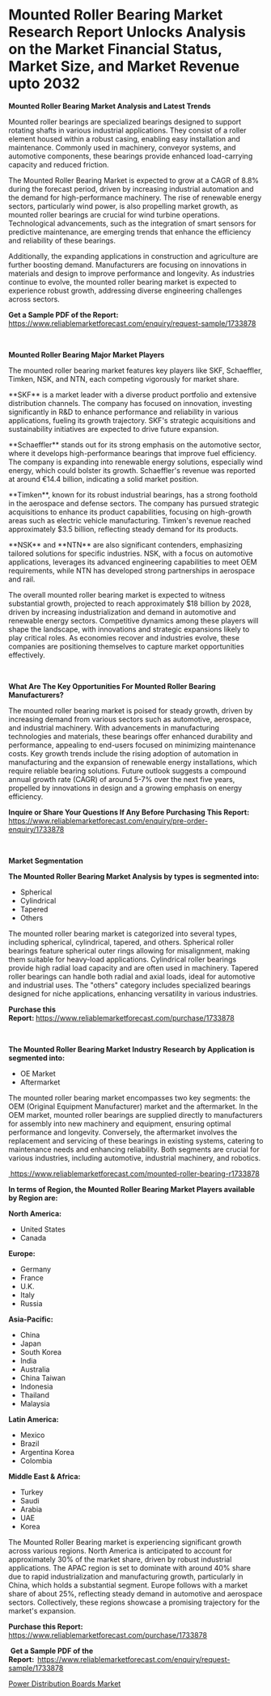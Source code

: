 <p><h1>Mounted Roller Bearing Market Research Report Unlocks Analysis on the Market Financial Status, Market Size, and Market Revenue upto 2032</h1></p><p><strong>Mounted Roller Bearing Market Analysis and Latest Trends</strong></p>
<p><p>Mounted roller bearings are specialized bearings designed to support rotating shafts in various industrial applications. They consist of a roller element housed within a robust casing, enabling easy installation and maintenance. Commonly used in machinery, conveyor systems, and automotive components, these bearings provide enhanced load-carrying capacity and reduced friction.</p><p>The Mounted Roller Bearing Market is expected to grow at a CAGR of 8.8% during the forecast period, driven by increasing industrial automation and the demand for high-performance machinery. The rise of renewable energy sectors, particularly wind power, is also propelling market growth, as mounted roller bearings are crucial for wind turbine operations. Technological advancements, such as the integration of smart sensors for predictive maintenance, are emerging trends that enhance the efficiency and reliability of these bearings.</p><p>Additionally, the expanding applications in construction and agriculture are further boosting demand. Manufacturers are focusing on innovations in materials and design to improve performance and longevity. As industries continue to evolve, the mounted roller bearing market is expected to experience robust growth, addressing diverse engineering challenges across sectors.</p></p>
<p><strong>Get a Sample PDF of the Report:&nbsp;</strong> <a href="https://www.reliablemarketforecast.com/enquiry/request-sample/1733878?utm_campaign=3528&utm_medium=2&utm_source=Github&utm_content=ia&utm_term=11042025&utm_id=mounted-roller-bearing">https://www.reliablemarketforecast.com/enquiry/request-sample/1733878</a></p>
<p>&nbsp;</p>
<p><strong>Mounted Roller Bearing Major Market Players</strong></p>
<p><p>The mounted roller bearing market features key players like SKF, Schaeffler, Timken, NSK, and NTN, each competing vigorously for market share. </p><p>**SKF** is a market leader with a diverse product portfolio and extensive distribution channels. The company has focused on innovation, investing significantly in R&D to enhance performance and reliability in various applications, fueling its growth trajectory. SKF's strategic acquisitions and sustainability initiatives are expected to drive future expansion.</p><p>**Schaeffler** stands out for its strong emphasis on the automotive sector, where it develops high-performance bearings that improve fuel efficiency. The company is expanding into renewable energy solutions, especially wind energy, which could bolster its growth. Schaeffler's revenue was reported at around €14.4 billion, indicating a solid market position.</p><p>**Timken**, known for its robust industrial bearings, has a strong foothold in the aerospace and defense sectors. The company has pursued strategic acquisitions to enhance its product capabilities, focusing on high-growth areas such as electric vehicle manufacturing. Timken's revenue reached approximately $3.5 billion, reflecting steady demand for its products.</p><p>**NSK** and **NTN** are also significant contenders, emphasizing tailored solutions for specific industries. NSK, with a focus on automotive applications, leverages its advanced engineering capabilities to meet OEM requirements, while NTN has developed strong partnerships in aerospace and rail.</p><p>The overall mounted roller bearing market is expected to witness substantial growth, projected to reach approximately $18 billion by 2028, driven by increasing industrialization and demand in automotive and renewable energy sectors. Competitive dynamics among these players will shape the landscape, with innovations and strategic expansions likely to play critical roles. As economies recover and industries evolve, these companies are positioning themselves to capture market opportunities effectively.</p></p>
<p>&nbsp;</p>
<p><strong>What Are The Key Opportunities For Mounted Roller Bearing Manufacturers?</strong></p>
<p><p>The mounted roller bearing market is poised for steady growth, driven by increasing demand from various sectors such as automotive, aerospace, and industrial machinery. With advancements in manufacturing technologies and materials, these bearings offer enhanced durability and performance, appealing to end-users focused on minimizing maintenance costs. Key growth trends include the rising adoption of automation in manufacturing and the expansion of renewable energy installations, which require reliable bearing solutions. Future outlook suggests a compound annual growth rate (CAGR) of around 5-7% over the next five years, propelled by innovations in design and a growing emphasis on energy efficiency.</p></p>
<p><strong>Inquire or Share Your Questions If Any Before Purchasing This Report:</strong> <a href="https://www.reliablemarketforecast.com/enquiry/pre-order-enquiry/1733878?utm_campaign=3528&utm_medium=2&utm_source=Github&utm_content=ia&utm_term=11042025&utm_id=mounted-roller-bearing">https://www.reliablemarketforecast.com/enquiry/pre-order-enquiry/1733878</a></p>
<p>&nbsp;</p>
<p><strong>Market Segmentation</strong></p>
<p><strong>The Mounted Roller Bearing Market Analysis by types is segmented into:</strong></p>
<p><ul><li>Spherical</li><li>Cylindrical</li><li>Tapered</li><li>Others</li></ul></p>
<p><p>The mounted roller bearing market is categorized into several types, including spherical, cylindrical, tapered, and others. Spherical roller bearings feature spherical outer rings allowing for misalignment, making them suitable for heavy-load applications. Cylindrical roller bearings provide high radial load capacity and are often used in machinery. Tapered roller bearings can handle both radial and axial loads, ideal for automotive and industrial uses. The "others" category includes specialized bearings designed for niche applications, enhancing versatility in various industries.</p></p>
<p><strong>Purchase this Report:&nbsp;</strong><a href="https://www.reliablemarketforecast.com/purchase/1733878?utm_campaign=3528&utm_medium=2&utm_source=Github&utm_content=ia&utm_term=11042025&utm_id=mounted-roller-bearing">https://www.reliablemarketforecast.com/purchase/1733878</a></p>
<p>&nbsp;</p>
<p><strong>The Mounted Roller Bearing Market Industry Research by Application is segmented into:</strong></p>
<p><ul><li>OE Market</li><li>Aftermarket</li></ul></p>
<p><p>The mounted roller bearing market encompasses two key segments: the OEM (Original Equipment Manufacturer) market and the aftermarket. In the OEM market, mounted roller bearings are supplied directly to manufacturers for assembly into new machinery and equipment, ensuring optimal performance and longevity. Conversely, the aftermarket involves the replacement and servicing of these bearings in existing systems, catering to maintenance needs and enhancing reliability. Both segments are crucial for various industries, including automotive, industrial machinery, and robotics.</p></p>
<p><a href="https://www.reliablemarketforecast.com/mounted-roller-bearing-r1733878?utm_campaign=3528&utm_medium=2&utm_source=Github&utm_content=ia&utm_term=11042025&utm_id=mounted-roller-bearing">&nbsp;https://www.reliablemarketforecast.com/mounted-roller-bearing-r1733878</a></p>
<p><strong>In terms of Region, the Mounted Roller Bearing Market Players available by Region are:</strong></p>
<p>
    <p> <strong> North America: </strong>
        <ul>
            <li>United States</li>
            <li>Canada</li>
        </ul>
        </p> 
    <p> <strong> Europe: </strong>
        <ul>
            <li>Germany</li>
            <li>France</li>
            <li>U.K.</li>
            <li>Italy</li>
            <li>Russia</li>
        </ul>
        </p> 
    <p> <strong> Asia-Pacific: </strong>
        <ul>
            <li>China</li>
            <li>Japan</li>
            <li>South Korea</li>
            <li>India</li>
            <li>Australia</li>
            <li>China Taiwan</li>
            <li>Indonesia</li>
            <li>Thailand</li>
            <li>Malaysia</li>
        </ul>
        </p> 
    <p> <strong> Latin America: </strong>
        <ul>
            <li>Mexico</li>
            <li>Brazil</li>
            <li>Argentina Korea</li>
            <li>Colombia</li>
        </ul>
        </p> 
    <p> <strong> Middle East & Africa: </strong>
        <ul>
            <li>Turkey</li>
            <li>Saudi</li>
            <li>Arabia</li>
            <li>UAE</li>
            <li>Korea</li>
        </ul>
    </p>
    </p>
<p><p>The Mounted Roller Bearing market is experiencing significant growth across various regions. North America is anticipated to account for approximately 30% of the market share, driven by robust industrial applications. The APAC region is set to dominate with around 40% share due to rapid industrialization and manufacturing growth, particularly in China, which holds a substantial segment. Europe follows with a market share of about 25%, reflecting steady demand in automotive and aerospace sectors. Collectively, these regions showcase a promising trajectory for the market's expansion.</p></p>
<p><strong>Purchase this Report: </strong><a href="https://www.reliablemarketforecast.com/purchase/1733878?utm_campaign=3528&utm_medium=2&utm_source=Github&utm_content=ia&utm_term=11042025&utm_id=mounted-roller-bearing">https://www.reliablemarketforecast.com/purchase/1733878</a></p>
<p>&nbsp;<strong>Get a Sample PDF of the Report:&nbsp;&nbsp;</strong><a href="https://www.reliablemarketforecast.com/enquiry/request-sample/1733878?utm_campaign=3528&utm_medium=2&utm_source=Github&utm_content=ia&utm_term=11042025&utm_id=mounted-roller-bearing">https://www.reliablemarketforecast.com/enquiry/request-sample/1733878</a></p>
<p><strong></strong></p>
<p><p><a href="https://github.com/pupunhez/Market-Research-Report-List-1/blob/main/power-distribution-boards-market.md?utm_campaign=3528&utm_medium=2&utm_source=Github&utm_content=ia&utm_term=11042025&utm_id=mounted-roller-bearing">Power Distribution Boards Market</a></p></p>